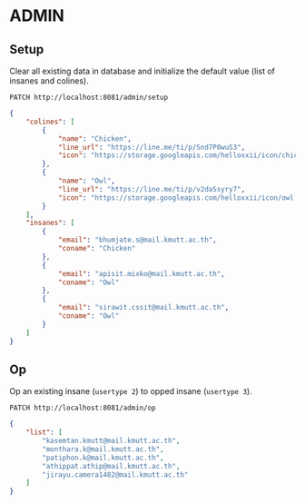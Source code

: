 # ADMIN

## Setup

Clear all existing data in database and initialize the default value (list of insanes and colines).

```
PATCH http://localhost:8081/admin/setup
```

```json
{
	"colines": [
		{
			"name": "Chicken",
			"line_url": "https://line.me/ti/p/Snd7P0wuS3",
			"icon": "https://storage.googleapis.com/helloxxii/icon/chicken.svg"
		},
		{
			"name": "Owl",
			"line_url": "https://line.me/ti/p/v2daSsyry7",
			"icon": "https://storage.googleapis.com/helloxxii/icon/owl.svg"
		}
	],
	"insanes": [
		{
			"email": "bhumjate.s@mail.kmutt.ac.th",
			"coname": "Chicken"
		},
		{
			"email": "apisit.mixko@mail.kmutt.ac.th",
			"coname": "Owl"
		},
		{
			"email": "sirawit.cssit@mail.kmutt.ac.th",
			"coname": "Owl"
		}
	]
}
```

## Op

Op an existing insane (`usertype 2`) to opped insane (`usertype 3`).

```
PATCH http://localhost:8081/admin/op
```

```json
{
	"list": [
		"kasemtan.kmutt@mail.kmutt.ac.th",
		"monthara.k@mail.kmutt.ac.th",
		"patiphon.k@mail.kmutt.ac.th",
		"athippat.athip@mail.kmutt.ac.th",
		"jirayu.camera1482@mail.kmutt.ac.th"
	]
}
```
